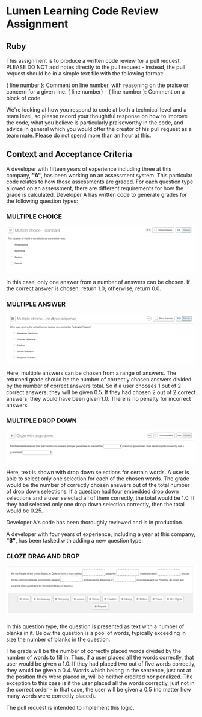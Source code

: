 # Lumen Learning Code Review Assignment
## Ruby

This assignment is to produce a written code review for a pull request.  PLEASE DO NOT add notes directly to the pull request - instead, the pull request should be in a simple text file with the following format:

{ line number }: Comment on line number, with reasoning on the praise or concern for a given line.
{ line number} - { line number }: Comment on a block of code.

We're looking at how you respond to code at both a technical level and a team level, so please record your thoughtful response on how to improve the code, what you believe is particularly praiseworthy in the code, and advice in general which you would offer the creator of his pull request as a team mate.  Please do not spend more than an hour at this.

## Context and Acceptance Criteria

A developer with fifteen years of experience including three at this company, **"A"**, has been working on an assessment system.  This particular code relates to how those assessments are graded.  For each question type allowed on an assessment, there are different requirements for how the grade is calculated.  Developer A has written code to generate grades for the following question types:

### MULTIPLE CHOICE

![Multiple Choice questions are represented as radio buttons, where only one answer can be selected.](images/MultipleChoice.png)

In this case, only one answer from a number of answers can be chosen.  If the correct answer is chosen, return 1.0; otherwise, return 0.0.

### MULTIPLE ANSWER

![Multiple Answer questions are represented as check boxes, where mulitple answers can be selected.](images/MultipleAnswer.png)

Here, multiple answers can be chosen from a range of answers.  The returned grade should be the number of correctly chosen answers divided by the number of correct answers total.  So if a user chooses 1 out of 2 correct answers, they will be given 0.5.  If they had chosen 2 out of 2 correct answers, they would have been given 1.0.  There is no penalty for incorrect answers.

### MULTIPLE DROP DOWN

![Multiple Drop Down questions are represented as text with embedded drop down controls, where the selected choice of the drop down completes the text.](images/MultipleDragAndDrop.png)

Here, text is shown with drop down selections for certain words.  A user is able to select only one selection for each of the chosen words.  The grade would be the number of correctly chosen answers out of the total number of drop down selections.  If a question had four embedded drop down selections and a user selected all of them correctly, the total would be 1.0.  If they had selected only one drop down selection correctly, then the total would be 0.25.

Developer A's code has been thoroughly reviewed and is in production.

A developer with four years of experience, including a year at this company, **"B"**, has been tasked with adding a new question type:

### CLOZE DRAG AND DROP

![Cloze Drag and Drop questions are represented as text with empty targets where words need to be filled in.  Below are a pool of words which can be moved to fill in the targets in the text and complete sentences.](images/ClozeDragAndDrop.png)

In this question type, the question is presented as text with a number of blanks in it.  Below the question is a pool of words, typically exceeding in size the number of blanks in the question.

The grade will be the number of correctly placed words divided by the number of words to fill in.  Thus, if a user placed all the words correctly, that user would be given a 1.0.  If they had placed two out of five words correctly, they would be given a 0.4.  Words which belong in the sentence, just not at the position they were placed in, will be neither credited nor penalized.  The exception to this case is if the user placed all the words correctly, just not in the correct order - in that case, the user will be given a 0.5 (no matter how many words were correctly placed).

The pull request is intended to implement this logic.